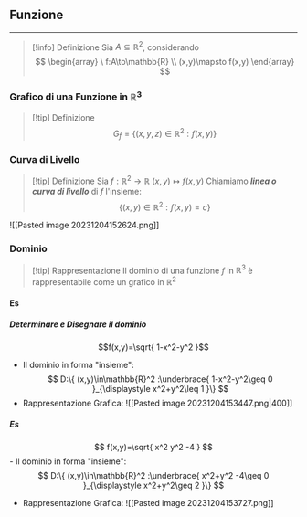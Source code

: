 ## Funzione
---
>[!info] Definizione
>Sia $A \subseteq \mathbb{R}^2$, considerando
>$$
>\begin{array}
\ f:A\to\mathbb{R} \\
(x,y)\mapsto f(x,y)
\end{array}
>$$

### Grafico di una Funzione in $\mathbb{R}^3$
>[!tip] Definizione
>$$
G_{f}=\{ (x,y,z)\in\mathbb{R}^2 :f(x,y)\}
>$$

### Curva di Livello
>[!tip] Definizione
>Sia $f:\mathbb{R}^2\to\mathbb{R}$
>$(x,y)\mapsto f(x,y)$
>Chiamiamo ***linea o curva di livello*** di $f$ l'insieme:
>$$\{ (x,y)\in\mathbb{R}^2 : f(x,y)=c\}$$

![[Pasted image 20231204152624.png]]

### Dominio
>[!tip] Rappresentazione
>Il dominio di una funzione $f$ in $\mathbb{R}^3$ è rappresentabile come un grafico in $\mathbb{R}^2$

#### Es
##### Determinare e Disegnare il dominio
$$f(x,y)=\sqrt{ 1-x^2-y^2 }$$
- Il dominio in forma "insieme":
$$
D:\{ (x,y)\in\mathbb{R}^2 :\underbrace{ 1-x^2-y^2\geq 0 }_{\displaystyle x^2+y^2\leq 1 }\}
$$
- Rappresentazione Grafica:
![[Pasted image 20231204153447.png|400]]
##### Es
$$
f(x,y)=\sqrt{ x^2 y^2 -4 }
$$- Il dominio in forma "insieme":
$$
D:\{ (x,y)\in\mathbb{R}^2 :\underbrace{ x^2+y^2 -4\geq 0 }_{\displaystyle x^2+y^2\geq 2 }\}
$$
- Rappresentazione Grafica:
![[Pasted image 20231204153727.png]]